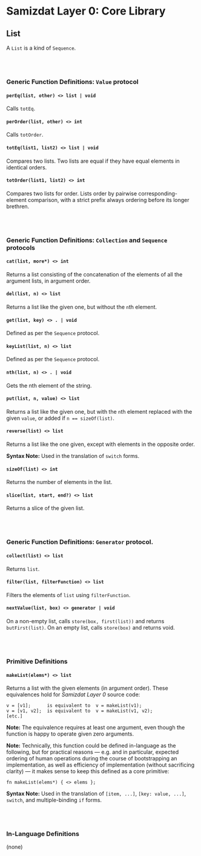 Samizdat Layer 0: Core Library
==============================

List
----

A `List` is a kind of `Sequence`.

<br><br>
### Generic Function Definitions: `Value` protocol

#### `perEq(list, other) <> list | void`

Calls `totEq`.

#### `perOrder(list, other) <> int`

Calls `totOrder`.

#### `totEq(list1, list2) <> list | void`

Compares two lists. Two lists are equal if they have equal elements in
identical orders.

#### `totOrder(list1, list2) <> int`

Compares two lists for order. Lists order by pairwise corresponding-element
comparison, with a strict prefix always ordering before its longer brethren.


<br><br>
### Generic Function Definitions: `Collection` and `Sequence` protocols

#### `cat(list, more*) <> int`

Returns a list consisting of the concatenation of the elements
of all the argument lists, in argument order.

#### `del(list, n) <> list`

Returns a list like the given one, but without the `n`th element.

#### `get(list, key) <> . | void`

Defined as per the `Sequence` protocol.

#### `keyList(list, n) <> list`

Defined as per the `Sequence` protocol.

#### `nth(list, n) <> . | void`

Gets the nth element of the string.

#### `put(list, n, value) <> list`

Returns a list like the given one, but with the `n`th element replaced
with the given `value`, or added if `n == sizeOf(list)`.

#### `reverse(list) <> list`

Returns a list like the one given, except with elements in the opposite
order.

**Syntax Note:** Used in the translation of `switch` forms.

#### `sizeOf(list) <> int`

Returns the number of elements in the list.

#### `slice(list, start, end?) <> list`

Returns a slice of the given list.


<br><br>
### Generic Function Definitions: `Generator` protocol.

#### `collect(list) <> list`

Returns `list`.

#### `filter(list, filterFunction) <> list`

Filters the elements of `list` using `filterFunction`.

#### `nextValue(list, box) <> generator | void`

On a non-empty list, calls `store(box, first(list))` and returns
`butFirst(list)`. On an empty list, calls `store(box)` and returns void.


<br><br>
### Primitive Definitions

#### `makeList(elems*) <> list`

Returns a list with the given elements (in argument order).
These equivalences hold for *Samizdat Layer 0* source code:

```
v = [v1];      is equivalent to  v = makeList(v1);
v = [v1, v2];  is equivalent to  v = makeList(v1, v2);
[etc.]
```

**Note:** The equivalence requires at least one argument, even though
the function is happy to operate given zero arguments.

**Note:** Technically, this function could be defined in-language as the
following, but for practical reasons &mdash; e.g. and in particular,
expected ordering of human operations during the course of
bootstrapping an implementation, as well as efficiency of
implementation (without sacrificing clarity) &mdash; it makes sense to
keep this defined as a core primitive:

```
fn makeList(elems*) { <> elems };
```

**Syntax Note:** Used in the translation of `[item, ...]`,
`[key: value, ...]`, `switch`, and multiple-binding `if` forms.


<br><br>
### In-Language Definitions

(none)
